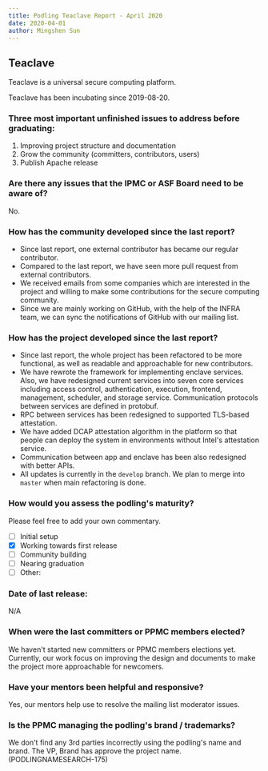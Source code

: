 ```yaml
---
title: Podling Teaclave Report - April 2020
date: 2020-04-01
author: Mingshen Sun
---
```



## Teaclave

Teaclave is a universal secure computing platform.

Teaclave has been incubating since 2019-08-20.

### Three most important unfinished issues to address before graduating:

  1. Improving project structure and documentation
  2. Grow the community (committers, contributors, users)
  3. Publish Apache release

### Are there any issues that the IPMC or ASF Board need to be aware of?

No.

### How has the community developed since the last report?

  - Since last report, one external contributor has became our regular
    contributor.
  - Compared to the last report, we have seen more pull request from external
    contributors.
  - We received emails from some companies which are interested in the
    project and willing to make some contributions for the secure computing
    community.
  - Since we are mainly working on GitHub, with the help of the INFRA team,
    we can sync the notifications of GitHub with our mailing list.

### How has the project developed since the last report?

  - Since last report, the whole project has been refactored to be more
    functional, as well as readable and approachable for new contributors.
  - We have rewrote the framework for implementing enclave services. Also, we
    have redesigned current services into seven core services
including access control,
    authentication, execution, frontend, management, scheduler, and storage
    service. Communication protocols between services are defined in protobuf.
  - RPC between services has been redesigned to supported TLS-based attestation.
  - We have added DCAP attestation algorithm in the platform so that people can
    deploy the system in environments without Intel's attestation service.
  - Communication between app and enclave has been also redesigned
with better APIs.
  - All updates is currently in the `develop` branch. We plan to merge
into `master`
    when main refactoring is done.

### How would you assess the podling's maturity?
Please feel free to add your own commentary.

  - [ ] Initial setup
  - [x] Working towards first release
  - [ ] Community building
  - [ ] Nearing graduation
  - [ ] Other:

### Date of last release:

N/A

### When were the last committers or PPMC members elected?

We haven't started new committers or PPMC members elections yet. Currently, our
work focus on improving the design and documents to make the project more
approachable for newcomers.

### Have your mentors been helpful and responsive?

Yes, our mentors help use to resolve the mailing list moderator issues.

### Is the PPMC managing the podling's brand / trademarks?

We don't find any 3rd parties incorrectly using the podling's name and brand.
The VP, Brand has approve the project name. (PODLINGNAMESEARCH-175)
